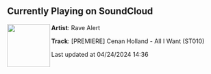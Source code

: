 ## Currently Playing on SoundCloud

[<img align="left" width="100" src="https://i1.sndcdn.com/artworks-Ws2zaUx5gPGLzLSL-e16PfQ-t500x500.jpg">](https://soundcloud.com/rave_alert/premiere-cenan-holland-all-i-want-st010?in=saxurn/sets/tmp2/)

**Artist**: Rave Alert 

**Track**: [PREMIERE] Cenan Holland - All I Want (ST010)

Last updated at 04/24/2024 14:36
